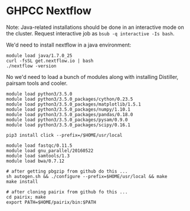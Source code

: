 
# GHPCC Nextflow


Note: Java-related installations should be done in an interactive mode on the cluster. Request interactive job as ```bsub -q interactive -Is bash```.


We'd need to install nextflow in a java environment:
```
module load java/1.7.0_25
curl -fsSL get.nextflow.io | bash
./nextflow -version
```

No we'd need to load a bunch of modules along with installing Distiller, pairsam tools and cooler.



```
module load python3/3.5.0
module load python3/3.5.0_packages/cython/0.23.5
module load python3/3.5.0_packages/matplotlib/1.5.1
module load python3/3.5.0_packages/numpy/1.10.1
module load python3/3.5.0_packages/pandas/0.18.0
module load python3/3.5.0_packages/pysam/0.9.0
module load python3/3.5.0_packages/scipy/0.16.1

pip3 install click --prefix=/$HOME/usr/local

module load fastqc/0.11.5
module load gnu_parallel/20160522
module load samtools/1.3
module load bwa/0.7.12

# after getting pbgzip from github do this ...
sh autogen.sh && ./configure --prefix=$HOME/usr/local && make
make install

# after cloning pairix from github fo this ...
cd pairix; make
export PATH=$HOME/pairix/bin:$PATH

```









